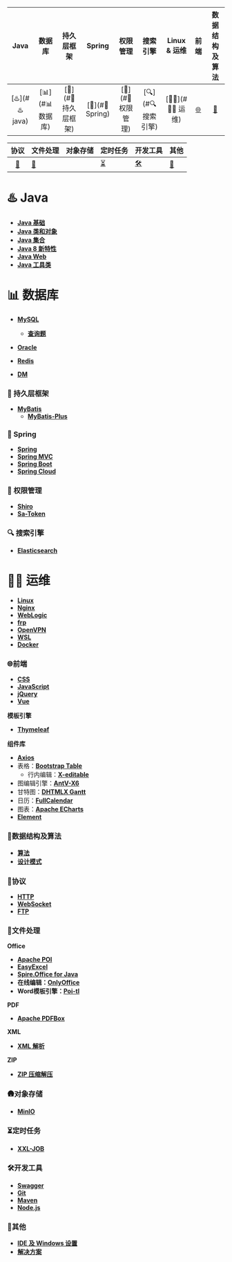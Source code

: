 | Java | 数据库 | 持久层框架 | Spring | 权限管理 | 搜索引擎 | Linux & 运维 | 前端 | 数据结构及算法 |
| :--: | :----: | :--------: | :----: | :------: | :------: | :------: | :------: | :------: |
| [♨️](#♨️ java) | [📊](#📊 数据库) | [💾](#💾 持久层框架) | [🍃](#🍃 Spring) | [🔐](#🔐 权限管理) | [🔍](#🔍 搜索引擎) | [🧑‍🔧](#🧑‍🔧 运维) | [:globe_with_meridians:](#globe_with_meridians前端) | [:stars:](#stars数据结构及算法) |

|    协议     | 文件处理                    | 对象存储 | 定时任务                            | 开发工具        | 其他                    |
| :---------: | --------------------------- | -------- | ----------------------------------- | --------------- | ----------------------- |
| [📡](#📡协议) | [:scroll:](#scroll文件处理) |          | [⏳](#⏳定时任务) | [🛠️](#🛠️开发工具) | [:wrench:](#wrench其他) |



# ♨️ Java

- [**Java 基础**](https://github.com/0richalcos/Note/blob/main/Markdown/JavaBasics.md)
- [**Java 类和对象**](https://github.com/0richalcos/Note/blob/main/Markdown/JavaObject.md)
- [**Java 集合**](https://github.com/0richalcos/Note/blob/main/Markdown/JavaCollection.md)
- [**Java 8 新特性**](https://github.com/0richalcos/Note/blob/main/Markdown/Java8.md)
- [**Java Web**](https://github.com/0richalcos/Note/blob/main/Markdown/JavaWeb.md)
- [**Java 工具类**](https://github.com/0richalcos/Note/blob/main/Markdown/JavaUtils.md)



# 📊 数据库

- [**MySQL**](https://github.com/0richalcos/Note/blob/main/Markdown/MySQL.md)
	- [**查询题**](https://github.com/0richalcos/Note/blob/main/Markdown/MySQLQuery.md)

- [**Oracle**](https://github.com/0richalcos/Note/blob/main/Markdown/Oracle.md)
- [**Redis**](https://github.com/0richalcos/Note/blob/main/Markdown/Redis.md)
- [**DM**](https://github.com/0richalcos/Note/blob/main/Markdown/DM.md)



### 💾 持久层框架

- [**MyBatis**](https://github.com/0richalcos/Note/blob/main/Markdown/MyBatis.md)
  - [**MyBatis-Plus**](https://github.com/0richalcos/Note/blob/main/Markdown/MyBatis-Plus.md)



### 🍃 Spring

- [**Spring**](https://github.com/0richalcos/Note/blob/main/Markdown/Spring.md)
- [**Spring MVC**](https://github.com/0richalcos/Note/blob/main/Markdown/SpringMVC.md)
- [**Spring Boot**](https://github.com/0richalcos/Note/blob/main/Markdown/SpringBoot.md)
- [**Spring Cloud**](https://github.com/0richalcos/Note/blob/main/Markdown/SpringCloud.md)



### 🔐 权限管理

- [**Shiro**](https://github.com/0richalcos/Note/blob/main/Markdown/Shiro.md)
- [**Sa-Token**](https://github.com/0richalcos/Note/blob/main/Markdown/Sa-Token.md)



### 🔍 搜索引擎

- [**Elasticsearch**](https://github.com/0richalcos/Note/blob/main/Markdown/Elasticsearch.md)



# 🧑‍🔧 运维

- [**Linux**](https://github.com/0richalcos/Note/blob/main/Markdown/Linux.md)
- [**Nginx**](https://github.com/0richalcos/Note/blob/main/Markdown/Nginx.md)
- [**WebLogic**](https://github.com/0richalcos/Note/blob/main/Markdown/WebLogic.md)
- [**frp**](https://github.com/0richalcos/Note/blob/main/Markdown/frp.md)
- [**OpenVPN**](https://github.com/0richalcos/Note/blob/main/Markdown/OpenVPN.md)
- [**WSL**](https://github.com/0richalcos/Note/blob/main/Markdown/WSL.md)
- [**Docker**](https://github.com/0richalcos/Note/blob/main/Markdown/Docker.md)



### :globe_with_meridians:前端

- [**CSS**](https://github.com/0richalcos/Note/blob/main/Markdown/CSS.md)
- [**JavaScript**](https://github.com/0richalcos/Note/blob/main/Markdown/JavaScript.md)
- [**jQuery**](https://github.com/0richalcos/Note/blob/main/Markdown/jQuery.md)
- [**Vue**](https://github.com/0richalcos/Note/blob/main/Markdown/Vue.md)



**模板引擎**

- [**Thymeleaf**](https://github.com/0richalcos/Note/blob/main/Markdown/Thymeleaf.md)



**组件库**

- [**Axios**](https://github.com/0richalcos/Note/blob/main/Markdown/Axios.md)
- 表格：[**Bootstrap Table**](https://github.com/0richalcos/Note/blob/main/Markdown/BootstrapTable.md)
  - 行内编辑：[**X-editable**](https://github.com/0richalcos/Note/blob/main/Markdown/X-editable.md)
- 图编辑引擎：[**AntV-X6**](https://github.com/0richalcos/Note/blob/main/Markdown/AntV-X6.md)
- 甘特图：[**DHTMLX Gantt**](https://github.com/0richalcos/Note/blob/main/Markdown/DHTMLXGantt.md)
- 日历：[**FullCalendar**](https://github.com/0richalcos/Note/blob/main/Markdown/FullCalendar.md)
- 图表：[**Apache ECharts**](https://github.com/0richalcos/Note/blob/main/Markdown/ApacheECharts.md)
- [**Element**](https://github.com/0richalcos/Note/blob/main/Markdown/Element.md)



### :stars:数据结构及算法

- [**算法**](https://github.com/0richalcos/Note/blob/main/Markdown/Algorithm.md)
- [**设计模式**](https://github.com/0richalcos/Note/blob/main/Markdown/DesignPattern.md)



### 📡协议

- [**HTTP**](https://github.com/0richalcos/Note/blob/main/Markdown/HTTP.md)
- [**WebSocket**](https://github.com/0richalcos/Note/blob/main/Markdown/WebSocket.md)
- [**FTP**](https://github.com/0richalcos/Note/blob/main/Markdown/FTP.md)



### :scroll:文件处理

**Office**

- [**Apache POI**](https://github.com/0richalcos/Note/blob/main/Markdown/ApachePOI.md)
- [**EasyExcel**](https://github.com/0richalcos/Note/blob/main/Markdown/EasyExcel.md)
- [**Spire.Office for Java**](https://github.com/0richalcos/Note/blob/main/Markdown/Spire.OfficeForJava.md)
- **在线编辑：**[**OnlyOffice**](https://github.com/0richalcos/Note/blob/main/Markdown/OnlyOffice.md)
- **Word模板引擎：**[**Poi-tl**](https://github.com/0richalcos/Note/blob/main/Markdown/Poi-tl.md)



**PDF**

- [**Apache PDFBox**](https://github.com/0richalcos/Note/blob/main/Markdown/ApachePDFBox.md)



**XML**

- [**XML 解析**](https://github.com/0richalcos/Note/blob/main/Markdown/XMLParse.md)



**ZIP**

- [**ZIP 压缩解压**](https://github.com/0richalcos/Note/blob/main/Markdown/Zip4j.md)



### 🛖对象存储

- [**MinIO**](https://github.com/0richalcos/Note/blob/main/Markdown/MinIO.md)



### ⏳定时任务

- [**XXL-JOB**](https://github.com/0richalcos/Note/blob/main/Markdown/XXL-JOB.md)



### 🛠️开发工具

- [**Swagger**](https://github.com/0richalcos/Note/blob/main/Markdown/Swagger.md)
- [**Git**](https://github.com/0richalcos/Note/blob/main/Markdown/Git.md)
- [**Maven**](https://github.com/0richalcos/Note/blob/main/Markdown/Maven.md)
- [**Node.js**](https://github.com/0richalcos/Note/blob/main/Markdown/Node.js.md)



### :wrench:其他

- [**IDE 及 Windows 设置**](https://github.com/0richalcos/Note/blob/main/Markdown/IDE&Windows.md)
- [**解决方案**](https://github.com/0richalcos/Note/blob/main/Markdown/Solutions.md)


